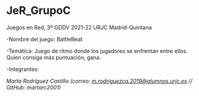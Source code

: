 # JeR_GrupoC
Juegos en Red, 3º GDDV 2021-22 URJC Madrid-Quintana

-Nombre del juego: BattleBeat

-Temática: Juego de ritmo donde los jugadores se enfrentan entre ellos. Quien consiga más puntuación, gana.

-Integrantes:

*Marta Rodríguez Castillo (correo: m.rodriguezca.2019@alumnos.urjc.es // GitHub: martarc2001)*
  
